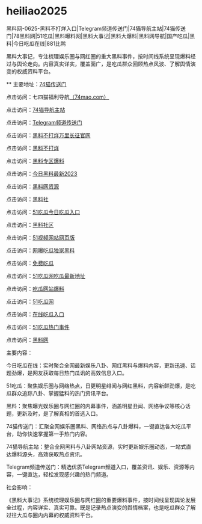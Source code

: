 # heiliao2025
黑料网-0625-黑料不打烊入口|Telegram频道传送门|74猫导航主站|74猫传送门|78黑料网|51吃瓜|黑料曝料网|黑料大事记|黑料大爆料|黑料网导航|国产吃瓜|黑料|今日吃瓜在线|881比鸭

黑料大事记，专注梳理娱乐圈与网红圈的重大黑料事件，按时间线系统呈现爆料经过与舆论走向。内容真实详实，覆盖面广，是吃瓜群众回顾热点风波、了解舆情演变的权威资料平台。

** 主要地址：<a href="https://74mao.com/">74猫传送门</a>

点击访问：七四猫福利导航<a href="https://74mao.com/">（74mao.com）</a>

点击访问：<a href="https://74mao.com/">74猫导航主站</a>

点击访问：<a href="https://74mao.com/">Telegram频道传送门</a>

点击访问：<a href="https://hl08.pages.dev/">黑料不打烊万里长征官网</a>

点击访问：<a href="https://hl07.pages.dev/">黑料不打烊</a>

点击访问：<a href="https://hl06.pages.dev/">黑料专区爆料</a>

点击访问：<a href="https://hl04.pages.dev/">今日黑料最新2023</a>

点击访问：<a href="https://heiliao821.pages.dev/">黑料网资源</a>

点击访问：<a href="https://hl05.pages.dev/">黑料社</a>

点击访问：<a href="https://chigua215.pages.dev/">51吃瓜今日吃瓜入口</a>

点击访问：<a href="https://hl03.pages.dev/">黑料社区</a>

点击访问：<a href="https://hj-588.pages.dev/">51视频网站网页版</a>

点击访问：<a href="https://hl431.pages.dev/">网曝吃瓜独家黑料</a>

点击访问：<a href="https://hl430.pages.dev/">免费吃瓜</a>

点击访问：<a href="https://chigua018.pages.dev/">51吃瓜网吃瓜最新地址</a>

点击访问：<a href="https://heiliao348.pages.dev/">吃瓜网站爆料</a>

点击访问：<a href="https://chigua207.pages.dev/">51吃瓜网</a>

点击访问：<a href="https://chigua182.pages.dev/">在线吃瓜入口</a>

点击访问：<a href="https://chigua769.pages.dev/">51吃瓜热门事件</a>

点击访问：<a href="https://heiliao798.pages.dev/">黑料网</a>

主要内容：

今日吃瓜在线：实时聚合全网最新娱乐八卦、网红黑料与爆料内容，更新迅速、话题劲爆，是网友获取每日热门瓜讯的高效信息入口。

51吃瓜：聚焦娱乐圈与网络热点，日更明星绯闻与网红黑料，内容新鲜劲爆，是吃瓜群众追踪八卦、掌握猛料的热门资讯平台。

黑料：聚焦曝光娱乐圈与网红圈的内幕事件，涵盖明星丑闻、网络争议等核心话题，更新及时，是了解真相的首选入口。

74猫传送门：汇聚全网娱乐圈黑料、网络热点与八卦爆料，一键直达各大吃瓜平台，助你快速掌握第一手热门内容。

74猫导航主站：整合全网黑料与八卦网站资源，实时更新娱乐圈动态，一站式直达爆料源头，高效获取热点资讯。

Telegram频道传送门：精选优质Telegram频道入口，覆盖资讯、娱乐、资源等内容，一键直达，轻松发现感兴趣的热门频道。

社会影响：

《黑料大事记》系统梳理娱乐圈与网红圈的重要爆料事件，按时间线呈现舆论发展全过程，内容详实、真实可靠。既是记录热点演变的舆情档案，也是吃瓜群众了解过往大瓜与圈内内幕的权威资料平台。

<span style="display:none;">[Canonical link](）</span>
